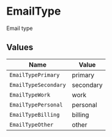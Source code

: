 # EmailType

Email type


## Values

| Name                 | Value                |
| -------------------- | -------------------- |
| `EmailTypePrimary`   | primary              |
| `EmailTypeSecondary` | secondary            |
| `EmailTypeWork`      | work                 |
| `EmailTypePersonal`  | personal             |
| `EmailTypeBilling`   | billing              |
| `EmailTypeOther`     | other                |